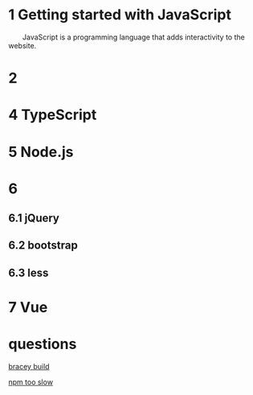 # 1 Getting started with JavaScript

&emsp;&emsp;JavaScript is a programming language that adds interactivity to the website.

# 2 




# 4 TypeScript

# 5 Node.js

# 6

## 6.1 jQuery

## 6.2 bootstrap

## 6.3 less

# 7 Vue
  
# questions



<a href="https://github.com/turbio/bracey.vim/issues/21" target="_blank">bracey build</a>

<a href="https://blog.csdn.net/m0_52172586/article/details/142930356" target="_blank">npm too slow</a>